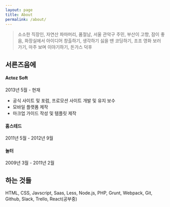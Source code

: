 ```yaml
---
layout: page
title: About
permalink: /about/
---
```


> 소소한 직장인, 자연산 파마머리, 품절남, 서울 관악구 주민, 부산이 고향, 잠이 좋음, 화장실에서 아이디어 창출하기, 생각하기 싫을 땐 코딩하기, 조조 영화 보러 가기, 마주 보며 이야기하기, 돈가스 덕후

## 서른즈음에
#### Actoz Soft
2013년 5월 - 현재
- 공식 사이트 및 포럼, 프로모션 사이트 개발 및 유지 보수
- 모바일 플랫폼 제작
- 마크업 가이드 작성 및 템플릿 제작

#### 홈스테드
2011년 5월 - 2012년 9월

#### 놀터
2009년 3월 - 2011년 2월

## 하는 것들
HTML, CSS, Javscript, Saas, Less, Node.js, PHP, Grunt, Webpack, Git, Github, Slack, Trello, React(공부중)
